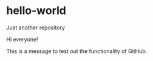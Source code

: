 # hello-world
Just another repository

Hi everyone!

This is a message to test out the functionality of GitHub.

